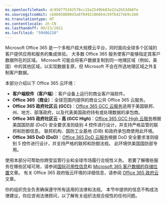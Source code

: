 ```yaml
---
ms.openlocfilehash: dc958775342570cc15a2549bb83e22a2b53db8fe
ms.sourcegitcommit: cb0b058800d3a8f04921066b4c59fb427eb9c268
ms.translationtype: HT
ms.contentlocale: zh-CN
ms.lasthandoff: 09/23/2021
ms.locfileid: "59486210"
---
```

<!-- This file is a part of all Office 365 compliance offering topics. Please coordinate with Robert Mazzoli (robmazz) for any changes.-->

Microsoft Office 365 是一个多租户超大规模云平台，同时面向全球多个区域的客户提供应用和服务的集成体验。 大多数 Office 365 服务使客户能够指定其客户数据所在的区域。 Microsoft 可能会将客户数据复制到同一地理区域（例如，美国）中的其他区域，以实现数据复原，但 Microsoft 不会在所选地理区域之外复制客户数据。

本部分介绍以下 Office 365 云环境：

- **客户端软件（客户端）**：客户设备上运行的商业客户端软件。
- **Office 365（商业）**：全球范围内提供的商业公共 Office 365 云服务。
- **Office 365 政府社区云 (GCC)**：[Office 365 GCC 云服务](/office365/servicedescriptions/office-365-platform-service-description/office-365-us-government/gcc)适用于美国联邦、州、地方、部落政府，以及代表美国政府持有或处理数据的承包商。
- **Office 365 政府社区云 - 高 (GCC High)**：[Office 365 GCC High 云服务](/office365/servicedescriptions/office-365-platform-service-description/office-365-us-government/gcc-high-and-dod)根据美国国防部 (DoD) 安全要求准则级别 4 控件进行设计，并支持严格监管的联邦和防御信息。 联邦机构、国防工业基地 (DIB) 和政府承包商使用此环境。
- **Office 365 DoD (DoD)**：[Office 365 DoD 云服务](/office365/servicedescriptions/office-365-platform-service-description/office-365-us-government/gcc-high-and-dod)根据 DoD 安全要求准则级别 5 控件进行设计，并支持严格的联邦和防御法规。 此环境供美国国防部专用。

使用本部分可帮助你跨受监管行业和全球市场履行合规性义务。 若要了解哪些服务在哪些区域可用，请参阅[国际可用性信息](https://products.office.com/business/international-availability)和 [Microsoft 365 客户数据的存储位置](/microsoft-365/enterprise/o365-data-locations)文章。 有关 Office 365 政府版云环境的详细信息，请参阅 [Office 365 政府云](/office365/servicedescriptions/office-365-platform-service-description/office-365-us-government/office-365-us-government)文章。

你的组织完全负责确保遵守所有适用的法律和法规。 本节中提供的信息不构成法律建议，你应咨询法律顾问，以了解有关组织法规合规性的任何问题。
